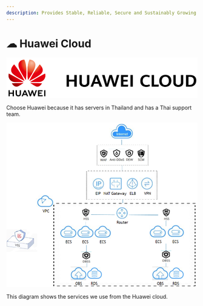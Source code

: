 ```yaml
---
description: Provides Stable, Reliable, Secure and Sustainably Growing Cloud Services.
---
```


# ☁ Huawei Cloud

![](<../.gitbook/assets/image (12) (1).png>)

Choose Huawei because it has servers in Thailand and has a Thai support team.

![System Diagram](<../.gitbook/assets/image (12).png>)

This diagram shows the services we use from the Huawei cloud.
